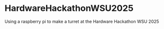 # HardwareHackathonWSU2025
Using a raspberry pi to make a turret at the Hardware Hackathon WSU 2025

